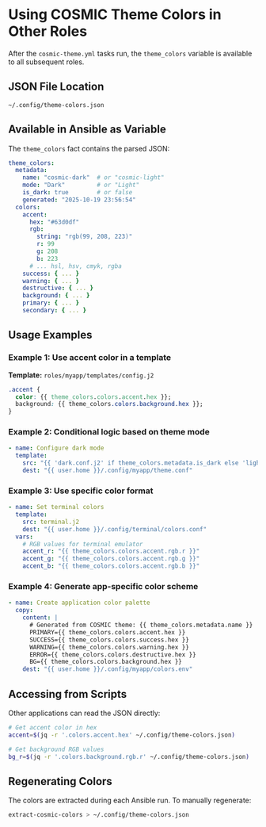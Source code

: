 # Using COSMIC Theme Colors in Other Roles

After the `cosmic-theme.yml` tasks run, the `theme_colors` variable is available to all subsequent roles.

## JSON File Location

`~/.config/theme-colors.json`

## Available in Ansible as Variable

The `theme_colors` fact contains the parsed JSON:

```yaml
theme_colors:
  metadata:
    name: "cosmic-dark"  # or "cosmic-light"
    mode: "Dark"         # or "Light"
    is_dark: true        # or false
    generated: "2025-10-19 23:56:54"
  colors:
    accent:
      hex: "#63d0df"
      rgb:
        string: "rgb(99, 208, 223)"
        r: 99
        g: 208
        b: 223
      # ... hsl, hsv, cmyk, rgba
    success: { ... }
    warning: { ... }
    destructive: { ... }
    background: { ... }
    primary: { ... }
    secondary: { ... }
```

## Usage Examples

### Example 1: Use accent color in a template

**Template:** `roles/myapp/templates/config.j2`
```css
.accent {
  color: {{ theme_colors.colors.accent.hex }};
  background: {{ theme_colors.colors.background.hex }};
}
```

### Example 2: Conditional logic based on theme mode

```yaml
- name: Configure dark mode
  template:
    src: "{{ 'dark.conf.j2' if theme_colors.metadata.is_dark else 'light.conf.j2' }}"
    dest: "{{ user.home }}/.config/myapp/theme.conf"
```

### Example 3: Use specific color format

```yaml
- name: Set terminal colors
  template:
    src: terminal.j2
    dest: "{{ user.home }}/.config/terminal/colors.conf"
  vars:
    # RGB values for terminal emulator
    accent_r: "{{ theme_colors.colors.accent.rgb.r }}"
    accent_g: "{{ theme_colors.colors.accent.rgb.g }}"
    accent_b: "{{ theme_colors.colors.accent.rgb.b }}"
```

### Example 4: Generate app-specific color scheme

```yaml
- name: Create application color palette
  copy:
    content: |
      # Generated from COSMIC theme: {{ theme_colors.metadata.name }}
      PRIMARY={{ theme_colors.colors.accent.hex }}
      SUCCESS={{ theme_colors.colors.success.hex }}
      WARNING={{ theme_colors.colors.warning.hex }}
      ERROR={{ theme_colors.colors.destructive.hex }}
      BG={{ theme_colors.colors.background.hex }}
    dest: "{{ user.home }}/.config/myapp/colors.env"
```

## Accessing from Scripts

Other applications can read the JSON directly:

```bash
# Get accent color in hex
accent=$(jq -r '.colors.accent.hex' ~/.config/theme-colors.json)

# Get background RGB values
bg_r=$(jq -r '.colors.background.rgb.r' ~/.config/theme-colors.json)
```

## Regenerating Colors

The colors are extracted during each Ansible run. To manually regenerate:

```bash
extract-cosmic-colors > ~/.config/theme-colors.json
```
